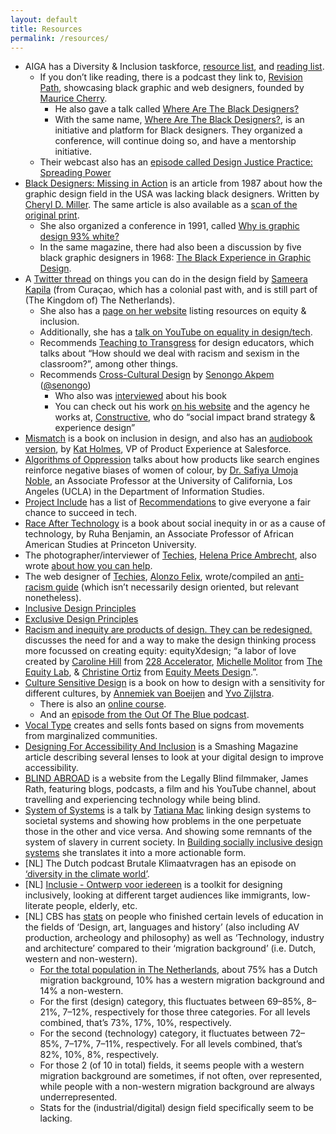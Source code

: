 ```yaml
---
layout: default
title: Resources
permalink: /resources/
---
```


- AIGA has a Diversity & Inclusion taskforce, [resource list](https://www.aiga.org/aiga/content/tools-and-resources/diversity-and-inclusion/diversity--inclusion-initiative/), and [reading list](https://www.aiga.org/aiga/content/tools-and-resources/diversity-and-inclusion/diversity-inclusion-learning-basics/).
    - If you don’t like reading, there is a podcast they link to, [Revision Path](https://revisionpath.com/), showcasing black graphic and web designers, founded by [Maurice Cherry](https://mauricecherry.com/).
        - He also gave a talk called [Where Are The Black Designers?](https://www.youtube.com/watch?v=eBuFCkmyYuA)
        - With the same name, [Where Are The Black Designers?](https://wherearetheblackdesigners.com/), is an initiative and platform for Black designers. They organized a conference, will continue doing so, and have a mentorship initiative.
    - Their webcast also has an [episode called Design Justice Practice: Spreading Power](https://www.aiga.org/aiga/content/why-design/design-for-good/design-for-good-webcast-series-episode-five/)
- [Black Designers: Missing in Action](https://www.printmag.com/design-culture-2/history-2/blacks-in-design-1987/) is an article from 1987 about how the graphic design field in the USA was lacking black designers. Written by [Cheryl D. Miller](https://www.aiga.org/diversity-inclusion-design-journeys-essay-cheryl-d-miller). The same article is also available as a [scan of the original print](https://www.scribd.com/document/287765658/Black-Designers-Missing-in-Action-by-Cheryl-D-Miller).
    - She also organized a conference in 1991, called [Why is graphic design 93% white?](https://www.aiga.org/aiga/content/tools-and-resources/diversity-and-inclusion/why-is-graphic-design-93-white/)
    - In the same magazine, there had also been a discussion by five black graphic designers in 1968: [The Black Experience in Graphic Design](https://www.printmag.com/design-culture-2/history-2/the-black-experience-1968/).
- A [Twitter thread](https://twitter.com/SamKap/status/1267160838911201281) on things you can do in the design field by [Sameera Kapila](https://samkapila.com/) (from Curaçao, which has a colonial past with, and is still part of (The Kingdom of) The Netherlands).
    - She also has a [page on her website](https://samkapila.com/inclusion/) listing resources on equity & inclusion.
    - Additionally, she has a [talk on YouTube on equality in design/tech](https://www.youtube.com/watch?v=5pj8E-XbRzE).
    - Recommends [Teaching to Transgress](https://www.goodreads.com/book/show/27091.Teaching_to_Transgress) for design educators, which talks about “How should we deal with racism and sexism in the classroom?”, among other things.
    - Recommends [Cross-Cultural Design](https://abookapart.com/products/cross-cultural-design) by [Senongo Akpem](https://senongo.net) ([@senongo](https://twitter.com/senongo))
        - Who also was [interviewed](https://ux.shopify.com/challenging-assumptions-and-designing-across-cultures-23a9fadd69f5) about his book
        - You can check out his work [on his website](https://senongo.net/) and the agency he works at, [Constructive](https://constructive.co/), who do “social impact brand strategy & experience design”
- [Mismatch](https://mitpress.mit.edu/books/mismatch) is a book on inclusion in design, and also has an [audiobook version](https://mismatch.design/stories/2020/01/29/mismatch-audiobook-now-available/), by [Kat Holmes](https://katholmesdesign.com/), VP of Product Experience at Salesforce.
- [Algorithms of Oppression](https://nyupress.org/9781479837243/algorithms-of-oppression/) talks about how products like search engines reinforce negative biases of women of colour, by [Dr. Safiya Umoja Noble](https://safiyaunoble.com/), an Associate Professor at the University of California, Los Angeles (UCLA) in the Department of Information Studies.
- [Project Include](https://projectinclude.org/) has a list of [Recommendations](https://projectinclude.org/recommendations/) to give everyone a fair chance to succeed in tech.
- [Race After Technology](https://www.ruhabenjamin.com/race-after-technology) is a book about social inequity in or as a cause of technology, by Ruha Benjamin, an Associate Professor of African American Studies at Princeton University.
- The photographer/interviewer of [Techies](https://www.notion.so/fmjansen/Draft-Diversity-anti-racism-and-inclusion-in-design-91c0518dc44b461991a07d171bb70d79#6499be7bc2974ec6868abf75755fcc8a), [Helena Price Ambrecht](https://twitter.com/helena), also wrote [about how you can help](https://medium.com/techies-project/techies-project-how-you-can-help-a494284ca7d6).
- The web designer of [Techies](https://www.notion.so/fmjansen/Draft-Diversity-anti-racism-and-inclusion-in-design-91c0518dc44b461991a07d171bb70d79#6499be7bc2974ec6868abf75755fcc8a), [Alonzo Felix](https://twitter.com/alonzofelix), wrote/compiled an [anti-racism guide](https://www.notion.so/Anti-racism-Guide-31ae62793b684ea1bdddefe8cfa84c19) (which isn’t necessarily design oriented, but relevant nonetheless).
- [Inclusive Design Principles](https://inclusivedesignprinciples.org/)
- [Exclusive Design Principles](https://exclusive-design.vasilis.nl/)
- [Racism and inequity are products of design. They can be redesigned.](https://medium.com/equity-design/racism-and-inequity-are-products-of-design-they-can-be-redesigned-12188363cc6a) discusses the need for and a way to make the design thinking process more focussed on creating equity: equityXdesign; “a labor of love created by [Caroline Hill](https://www.linkedin.com/in/carolineinezhill/) from [228 Accelerator](https://www.228accelerator.com/), [Michelle Molitor](https://www.linkedin.com/in/michelle-molitor-3a16638/) from [The Equity Lab](https://www.theequitylab.org/), & [Christine Ortiz](https://www.linkedin.com/in/christinemortiz/) from [Equity Meets Design](http://equitymeetsdesign.com/).”.
- [Culture Sensitive Design](https://www.bispublishers.com/culture-sensitive-design.html) is a book on how to design with a sensitivity for different cultures, by [Annemiek van Boeijen](https://www.tudelft.nl/en/ide/about-ide/people/boeijen-agc-van/) and [Yvo Zijlstra](https://www.linkedin.com/in/yvo-zijlstra-49615b54/?originalSubdomain=nl).
    - There is also an [online course](https://online-learning.tudelft.nl/courses/culture-sensitive-design/).
    - And an [episode from the Out Of The Blue podcast](https://www.tudelft.nl/io/delft-design-stories/out-of-the-blue/).
- [Vocal Type](https://www.vocaltype.co) creates and sells fonts based on signs from movements from marginalized communities.
- [Designing For Accessibility And Inclusion](https://www.smashingmagazine.com/2018/04/designing-accessibility-inclusion/) is a Smashing Magazine article describing several lenses to look at your digital design to improve accessibility.
- [BLIND ABROAD](https://www.blindabroad.com/) is a website from the Legally Blind filmmaker, James Rath, featuring blogs, podcasts, a film and his YouTube channel, about travelling and experiencing technology while being blind.
- [System of Systems](https://www.youtube.com/watch?v=TzGfBV67Tac) is a talk by [Tatiana Mac](https://tatianamac.com/) linking design systems to societal systems and showing how problems in the one perpetuate those in the other and vice versa. And showing some remnants of the system of slavery in current society. In [Building socially inclusive design systems](https://areena.yle.fi/1-50271945) she translates it into a more actionable form.
- [NL] The Dutch podcast Brutale Klimaatvragen has an episode on [‘diversity in the climate world’](https://open.spotify.com/episode/3XFQtaj9XcddqxHKQY67yQ?si=dKFcUlCQQOKGlsfioriFAg).
- [NL] [Inclusie - Ontwerp voor iedereen](https://inclusie.gebruikercentraal.nl/) is a toolkit for designing inclusively, looking at different target audiences like immigrants, low-literate people, elderly, etc.
- [NL] CBS has [stats](https://opendata.cbs.nl/statline/#/CBS/nl/dataset/82816NED/table?dl=3AEFE) on people who finished certain levels of education in the fields of ‘Design, art, languages and history’ (also including AV production, archeology and philosophy) as well as ‘Technology, industry and architecture’ compared to their ‘migration background’ (i.e. Dutch, western and non-western).
    - [For the total population in The Netherlands](https://opendata.cbs.nl/#/CBS/nl/dataset/37325/table?dl=3AEFD), about 75% has a Dutch migration background, 10% has a western migration background and 14% a non-western.
    - For the first (design) category, this fluctuates between 69–85%, 8–21%, 7–12%, respectively for those three categories. For all levels combined, that’s 73%, 17%, 10%, respectively.
    - For the second (technology) category, it fluctuates between 72–85%, 7–17%, 7–11%, respectively. For all levels combined, that’s 82%, 10%, 8%, respectively.
    - For those 2 (of 10 in total) fields, it seems people with a western migration background are sometimes, if not often, over represented, while people with a non-western migration background are always underrepresented.
    - Stats for the (industrial/digital) design field specifically seem to be lacking.

